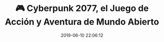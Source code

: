 ---
author_profile: false
title: "🎮 Cyberpunk 2077, el Juego de Acción y Aventura de Mundo Abierto"
description: "🎮 Cyberpunk 2077, el Juego de Acción y Aventura de Mundo Abierto"
excerpt: "🎮 Cyberpunk 2077, el Juego de Acción y Aventura de Mundo Abierto"
header:
  video:
    id: qIcTM8WXFjk
    provider: youtube
comments: false
date: 2019-06-10 22:06:12
tags:
- Acción
- Defensa de Torres
- Trailer
categories:
- Vídeo Videojuegos
sidebar:
- title: "Videoteca"
  nav: vteca
---